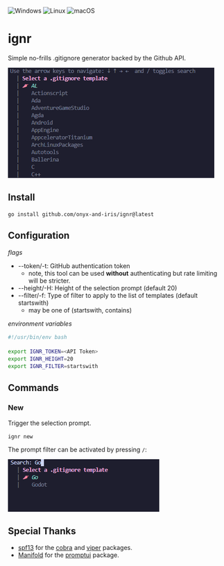 ![Windows](https://img.shields.io/badge/Windows-0078D6?style=for-the-badge&logo=windows&logoColor=white)
![Linux](https://img.shields.io/badge/Linux-FCC624?style=for-the-badge&logo=linux&logoColor=black)
![macOS](https://img.shields.io/badge/mac%20os-000000?style=for-the-badge&logo=macos&logoColor=F0F0F0)

# ignr

Simple no-frills .gitignore generator backed by the Github API.

![Selection Prompt](./img/selectionprompt.png)

## Install

```console
go install github.com/onyx-and-iris/ignr@latest
```

## Configuration

*flags*

-   --token/-t: GitHub authentication token
    -   note, this tool can be used **without** authenticating but rate limiting will be stricter.
-   --height/-H: Height of the selection prompt (default 20)
-   --filter/-f: Type of filter to apply to the list of templates (default startswith)
    -   may be one of (startswith, contains)

*environment variables*

```bash
#!/usr/bin/env bash

export IGNR_TOKEN=<API Token>
export IGNR_HEIGHT=20
export IGNR_FILTER=startswith
```

## Commands

### New

Trigger the selection prompt.

```console
ignr new
```

The prompt filter can be activated by pressing `/`:

![Prompt Filter](./img/promptfilter.png)

## Special Thanks

-   [spf13](https://github.com/spf13) for the [cobra](https://github.com/spf13/cobra) and [viper](https://github.com/spf13/viper) packages.
-   [Manifold](https://github.com/manifoldco) for the [promptui](https://github.com/manifoldco/promptui) package.
